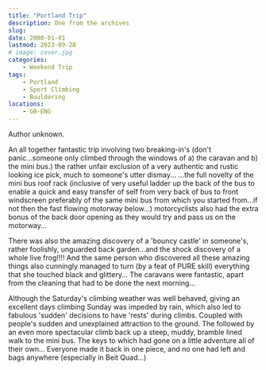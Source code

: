 ```yaml
---
title: "Portland Trip"
description: One from the archives
slug: 
date: 2000-01-01
lastmod: 2023-09-28
# image: cover.jpg
categories:
    - Weekend Trip
tags:
    - Portland
    - Sport Climbing
    - Bouldering
locations:
    - GB-ENG
---
```


Author unknown.

An all together fantastic trip involving two breaking-in's (don't panic...someone only climbed
through the windows of a) the caravan and b) the mini bus.) the rather unfair exclusion of a very
authentic and rustic looking ice pick, much to someone's utter dismay... ...the full novelty of the
mini bus roof rack (inclusive of very useful ladder up the back of the bus to enable a quick and easy
transfer of self from very back of bus to front windscreen preferably of the same mini bus from
which you started from...if not then the fast flowing motorway below...) motorcyclists also had the
extra bonus of the back door opening as they would try and pass us on the motorway...


There was also the amazing discovery of a 'bouncy castle' in someone's, rather foolishly, unguarded
back garden...and the shock discovery of a whole live frog!!!! And the same person who discovered
all these amazing things also cunningly managed to turn (by a feat of PURE skill) everything that
she touched black and glittery... The caravans were fantastic, apart from the cleaning that had to be
done the next morning...


Although the Saturday's climbing weather was well behaved, giving an excellent days climbing
Sunday was impeded by rain, which also led to fabulous 'sudden' decisions to have 'rests' during
climbs. Coupled with people's sudden and unexplained attraction to the ground. The followed by an
even more spectacular climb back up a steep, muddy, bramble lined walk to the mini bus. The keys
to which had gone on a little adventure all of their own...
Everyone made it back in one piece, and no one had left and bags anywhere (especially in Beit
Quad...)